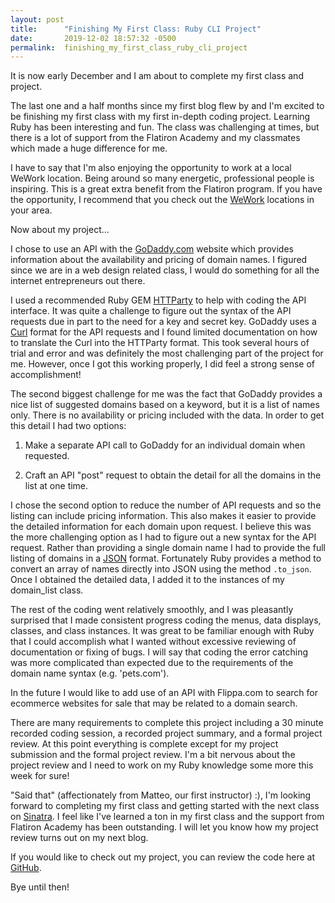 ```yaml
---
layout: post
title:      "Finishing My First Class: Ruby CLI Project"
date:       2019-12-02 18:57:32 -0500
permalink:  finishing_my_first_class_ruby_cli_project
---
```



It is now early December and I am about to complete my first class and project.

The last one and a half months since my first blog flew by and I'm excited to be finishing my first class with my first in-depth coding project.  Learning Ruby has been interesting and fun.  The class was challenging at times, but there is a lot of support from the Flatiron Academy and my classmates which made a huge difference for me.

I have to say that I'm also enjoying the opportunity to work at a local WeWork location.  Being around so many energetic, professional people is inspiring.  This is a great extra benefit from the Flatiron program.  If you have the opportunity, I recommend that you check out the [WeWork](http://wework.com) locations in your area.

Now about my project...

I chose to use an API with the [GoDaddy.com](http://godaddy.com) website which provides information about the availability and pricing of domain names.  I figured since we are in a web design related class, I would do something for all the internet entrepreneurs out there.

I used a recommended Ruby GEM [HTTParty](https://rubygems.org/gems/httparty/versions/0.13.7) to help with coding the API interface.   It was quite a challenge to figure out the syntax of the API requests due in part to the need for a key and secret key.  GoDaddy uses a [Curl](https://idratherbewriting.com/learnapidoc/docapis_understand_curl.html) format for the API requests and I found limited documentation on how to translate the Curl into the HTTParty format.  This took several hours of trial and error and was definitely the most challenging part of the project for me.  However, once I got this working properly, I did feel a strong sense of accomplishment!

The second biggest challenge for me was the fact that GoDaddy provides a nice list of suggested domains based on a keyword, but it is a list of names only.  There is no availability or pricing included with the data.  In order to get this detail I had two options: 

1. Make a separate API call to GoDaddy for an individual domain when requested.

2. Craft an API "post" request to obtain the detail for all the domains in the list at one time.

I chose the second option to reduce the number of API requests and so the listing can include pricing information.  This also makes it easier to provide the detailed information for each domain upon request.  I believe this was the more challenging option as I had to figure out a new syntax for the API request.  Rather than providing a single domain name I had to provide the full listing of domains in a [JSON](https://www.w3schools.com/whatis/whatis_json.asp) format.  Fortunately Ruby provides a method to convert an array of names directly into JSON using the method `.to_json`.   Once I obtained the detailed data, I added it to the instances of my domain_list class.

The rest of the coding went relatively smoothly, and I was pleasantly surprised that I made consistent progress coding the menus, data displays, classes, and class instances.  It was great to be familiar enough with Ruby that I could accomplish what I wanted without excessive reviewing of documentation or fixing of bugs.  I will say that coding the error catching was more complicated than expected due to the requirements of the domain name syntax (e.g. 'pets.com').

In the future I would like to add use of an API with Flippa.com to search for ecommerce websites for sale that may be related to a domain search.

There are many requirements to complete this project including a 30 minute recorded coding session, a recorded project summary, and a formal project review.  At this point everything is complete except for my project submission and the formal project review.  I'm a bit nervous about the project review and I need to work on my Ruby knowledge some more this week for sure!

"Said that" (affectionately from Matteo, our first instructor) :), I'm looking forward to completing my first class and getting started with the next class on [Sinatra](http://sinatrarb.com/).  I feel like I've learned a ton in my first class and the support from Flatiron Academy has been outstanding.  I will let you know how my project review turns out on my next blog.

If you would like to check out my project, you can review the code here at [GitHub](https://github.com/ACAPP-dev/domain_project.git).

Bye until then!
